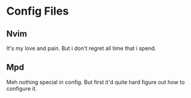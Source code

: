 # Config Files

## Nvim 

It's my love and pain. But i don't regret all time that i spend.

## Mpd

Meh nothing special in config. But first it'd quite hard figure out how to configure it.
